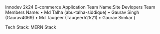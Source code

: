 Innodev 2k24
E-commerce Application
Team Name:Site Devlopers
Team Members Name:
• Md Talha  (abu-talha-siddique)
• Gaurav Singh (Gaurav4069)
• Md Tauqeer (Tauqeer52521)
• Gaurav Simkar (

Tech Stack:
MERN Stack



